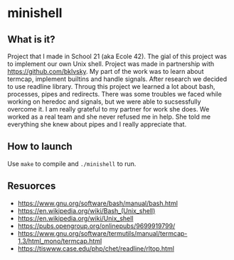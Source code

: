 # minishell

## What is it?

Project that I made in School 21 (aka Ecole 42). The gial of this project was to implement our own Unix shell. Project was made in 
partnership with https://github.com/bklvsky. My part of the work was to learn about termcap, implement builtins and handle signals. After research we 
decided to use readline library. Throug this project we learned a lot about bash, processes, pipes and redirects. There was some troubles we faced while
working on heredoc and signals, but we were able to sucsessfully overcome it. I am really grateful to my partner for work she does. We worked as a real 
team and she never refused me in help. She told me everything she knew about pipes and I really appreciate that. 

## How to launch

Use ``make`` to compile and ``./minishell`` to run.

## Resuorces
- https://www.gnu.org/software/bash/manual/bash.html
- https://en.wikipedia.org/wiki/Bash_(Unix_shell)
- https://en.wikipedia.org/wiki/Unix_shell
- https://pubs.opengroup.org/onlinepubs/9699919799/
- https://www.gnu.org/software/termutils/manual/termcap-1.3/html_mono/termcap.html
- https://tiswww.case.edu/php/chet/readline/rltop.html
